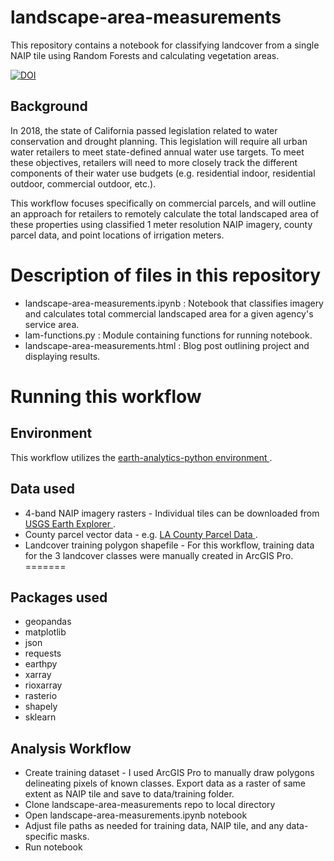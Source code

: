# landscape-area-measurements
This repository contains a notebook for classifying landcover from a single NAIP tile using Random Forests and calculating vegetation areas.

[![DOI](https://zenodo.org/badge/368932347.svg)](https://zenodo.org/badge/latestdoi/368932347)


## Background
In 2018, the state of California passed legislation related to water conservation and drought planning. This legislation will require all urban water retailers to meet state-defined annual water use targets. To meet these objectives, retailers will need to more closely track the different components of their water use budgets (e.g. residential indoor, residential outdoor, commercial outdoor, etc.).

This workflow focuses specifically on commercial parcels, and will outline an approach for retailers to remotely calculate the total landscaped area of these properties using classified 1 meter resolution NAIP imagery, county parcel data, and point locations of irrigation meters.

# Description of files in this repository
* landscape-area-measurements.ipynb : Notebook that classifies imagery and calculates total commercial landscaped area for a given agency's service area.
* lam-functions.py : Module containing functions for running notebook.
* landscape-area-measurements.html : Blog post outlining project and displaying results.

# Running this workflow

## Environment
This workflow utilizes the <a href="https://github.com/earthlab/earth-analytics-python-env" target="_blank"> earth-analytics-python environment </a>.

## Data used
* 4-band NAIP imagery rasters - Individual tiles can be downloaded from <a href="https://earthexplorer.usgs.gov/" target="_blank"> USGS Earth Explorer </a>.
* County parcel vector data - e.g. <a href="https://geohub.lacity.org/datasets/lahub::la-county-parcels/about" target="_blank"> LA County Parcel Data </a>.
* Landcover training polygon shapefile - For this workflow, training data for the 3 landcover classes were manually created in ArcGIS Pro.
=======
## Packages used
* geopandas
* matplotlib
* json
* requests
* earthpy
* xarray
* rioxarray
* rasterio
* shapely
* sklearn

## Analysis Workflow
* Create training dataset - I used ArcGIS Pro to manually draw polygons delineating pixels of known classes. Export data as a raster of same extent as NAIP tile and save to data/training folder.
* Clone landscape-area-measurements repo to local directory
* Open landscape-area-measurements.ipynb notebook
* Adjust file paths as needed for training data, NAIP tile, and any data-specific masks. 
* Run notebook
